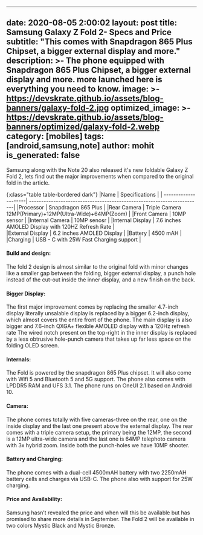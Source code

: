---
date: 2020-08-05 2:00:02
layout: post
title: Samsung Galaxy Z Fold 2- Specs and Price
subtitle: "This comes with Snapdragon 865 Plus Chipset, a bigger external display and more."
description: >-
   The phone equipped with Snapdragon 865 Plus Chipset, a bigger external display and more. more launched here is everything you need to know.
image: >-
  https://devskrate.github.io/assets/blog-banners/galaxy-fold-2.jpg
optimized_image: >-
  https://devskrate.github.io/assets/blog-banners/optimized/galaxy-fold-2.webp
category: [mobiles]
tags: [android,samsung,note]
author: mohit
is_generated: false
--
Samsung along with the Note 20 also released it's new foldable Galaxy Z Fold 2, lets find out the major improvements when compared to the original fold in the article.

{:class="table table-bordered dark"}
|Name                  | Specifications                                                         |
| ---------------------| -----------------------------------------------------------------------|
|Processor             | Snapdragon 865 Plus                                                    |
|Rear Camera           | Triple Camera 12MP(Primary)+12MP(Ultra-Wide)+64MP(Zoom)                |
|Front Camera          | 10MP sensor                                                            |
|Internal Camera       | 10MP senosr                                                            |
|Internal Display      | 7.6 inches AMOLED Display with 120HZ Refresh Rate                      |           
|External Display      | 6.2 inches AMOLED Display                                              |
|Battery               | 4500 mAH                                                               |  
|Charging              | USB - C with 25W Fast Charging support                                 |

#### Build and design:
The fold 2 design is almost similar to the original fold with minor changes like a smaller gap between the folding, bigger external display, a punch hole instead of the cut-out inside the inner display, and a new finish on the back.
#### Bigger Display:
The first major improvement comes by replacing the smaller 4.7-inch display literally unsalable display is replaced by a bigger 6.2-inch display, which almost covers the entire front of the phone. The main display is also bigger and 7.6-inch QXGA+ flexible AMOLED display with a 120Hz refresh rate
The wired notch present on the top-right in the inner display is replaced by a less obtrusive hole-punch camera that takes up far less space on the folding OLED screen.
#### Internals:
The Fold is powered by the snapdragon 865 Plus chipset. It will also come with Wifi 5 and Bluetooth 5 and 5G support. The phone also comes with LPDDR5 RAM and UFS 3.1. The phone runs on OneUI 2.1 based on Android 10.
#### Camera:
The phone comes totally with five cameras-three on the rear, one on the inside display and the last one present above the external display. The rear comes with a triple camera setup, the primary being the 12MP, the second is a 12MP ultra-wide camera and the last one is 64MP telephoto camera with 3x hybrid zoom. Inside both the punch-holes we have 10MP shooter.
#### Battery and Charging:
The phone comes with a dual-cell 4500mAH battery with two 2250mAH battery cells and charges via USB-C. The phone also with support for 25W charging.
#### Price and Availability:
Samsung hasn’t revealed the price and when will this be available but has promised to share more details in September. The Fold 2 will be available in two colors Mystic Black and Mystic Bronze.
